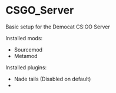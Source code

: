 # CSGO_Server
Basic setup for the Democat CS:GO Server

Installed mods:
- Sourcemod
- Metamod

Installed plugins:
- Nade tails (Disabled on default)
- 